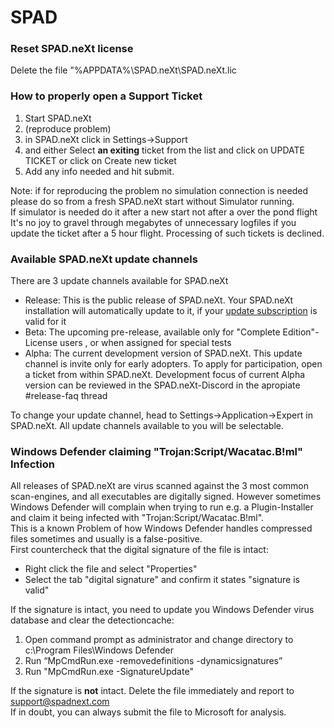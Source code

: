 # SPAD

### Reset SPAD.neXt license

Delete the file "%APPDATA%\SPAD.neXt\SPAD.neXt.lic

### How to properly open a Support Ticket

1. Start SPAD.neXt
2. (reproduce problem)
3. in SPAD.neXt click in Settings->Support
4. and either Select **an exiting** ticket from the list and click on UPDATE TICKET or click on Create new ticket
5. Add any info needed and hit submit.

Note: if for reproducing the problem no simulation connection is needed please do so from a fresh SPAD.neXt start without Simulator running.\
If simulator is needed do it after a new start not after a over the pond flight\
It's no joy to gravel through megabytes of unnecessary logfiles if you update the ticket after a 5 hour flight. Processing of such tickets is declined.

### Available SPAD.neXt update channels&#x20;

There are 3 update channels available for SPAD.neXt

* Release: This is the public release of SPAD.neXt. Your SPAD.neXt installation will automatically update to it, if your [update subscription](https://www.spadnext.com/discover/discover/updatesubscription.html) is valid for it
* Beta: The upcoming pre-release, available only for "Complete Edition"-License users , or when assigned for special tests
* Alpha: The current development version of SPAD.neXt. This update channel is invite only for early adopters. To apply for participation, open a ticket from within SPAD.neXt. Development focus of current Alpha version can be reviewed in the SPAD.neXt-Discord in the apropiate #release-faq thread

To change your update channel, head to Settings->Application->Expert in SPAD.neXt. All update channels available to you will be selectable.

### Windows Defender claiming "Trojan:Script/Wacatac.B!ml" Infection

All releases of SPAD.neXt are virus scanned against the 3 most common scan-engines, and all executables are digitally signed. However sometimes Windows Defender will complain when trying to run e.g. a Plugin-Installer and claim it being infected with "Trojan:Script/Wacatac.B!ml". \
This is a known Problem of how Windows Defender handles compressed files sometimes and usually is a false-positive. \
First countercheck that the digital signature of the file is intact:

* Right click the file and select "Properties"
* Select the tab "digital signature" and confirm it states "signature is valid"

If the signature is intact, you need to update you Windows Defender virus database and clear the detectioncache:

1. Open command prompt as administrator and change directory to c:\Program Files\Windows Defender
2. Run “MpCmdRun.exe -removedefinitions -dynamicsignatures”
3. Run "MpCmdRun.exe -SignatureUpdate"

If the signature is **not** intact. Delete the file immediately and report to support@spadnext.com\
If in doubt, you can always submit the file to Microsoft for analysis.
